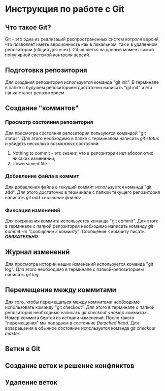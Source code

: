 # Инструкция по работе с Git

## Что такое Git?
Git - это одна из реализаций распространенных систем котроля версий, что позволяет иметь версионность как в локальном, так и в удаленном репозитории (общий для всех). Git является на данный момент самой популярной системой контроля версий.

## Подготовка репозитория
Для создания репозитория используется команда "git init". В терминале в папке с будущем репозиторием достаточно написать "git init" и эта папка станет репозиторием.

## Создание "коммитов"

### Просмотр состояния репозитория
Для просмотра состояния репозитория пользуются командой "git status". Для этого необходимо в папке с терминалом написать *git status* и увидеть несколько возможных состояний:
1. Nothing to commit - это значит, что в репозитории нет абосолютно никаких изменений;
2. Unwersioned file - 

### Добавление файла в коммит
Для добавления файла в текущий коммит используется команда "git add". Для этого достаточно в терминале с папкой текущего репозитория написать *git add <название файла>*.

### Фиксация изменений
Для сохранения коммита используется команда "git commit". 
Для этого в терминале с папкой репозитория необходимо написать команду *git commit -m "cообщение к коммиту"*. Сообщение к комииту писать ***ОБЯЗАТЕЛЬНО***.

## Журнал изменений
Для просмотра истории наших изменений используется команда "git log". Для этого необходимо в терминале с папкой-репозиторием написать *git log*.

## Перемещение между коммитами
Для того, чтобы перемещаться между коммитами необходимо использовать команду "git checkout". Для этого в терминале с папкой репозитория необходимо написать *git checkout <номер коммита>*. Номер коммита бертся из истории изменений. После такого "перемещения" мы попадаем в состояние *Detached head*. Для возвращения в обычное состояние используется команда *git checkout master*.

## Ветки в Git

## Создание веток и решение конфликтов

## Удаление веток